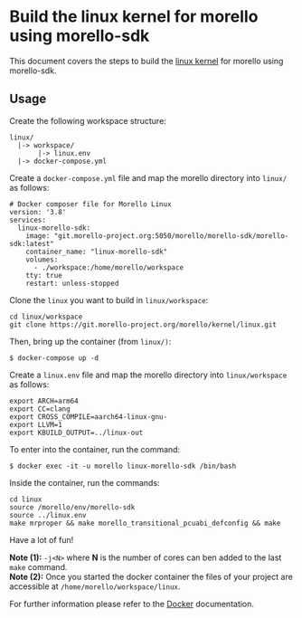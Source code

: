 # Build the linux kernel for morello using morello-sdk

This document covers the steps to build the [linux kernel](https://git.morello-project.org/morello/kernel/linux) for morello using morello-sdk.

## Usage

Create the following workspace structure:

```
linux/
  |-> workspace/
       |-> linux.env
  |-> docker-compose.yml
```

Create a `docker-compose.yml` file and map the morello directory into `linux/` as follows:

```
# Docker composer file for Morello Linux
version: '3.8'
services:
  linux-morello-sdk:
    image: "git.morello-project.org:5050/morello/morello-sdk/morello-sdk:latest"
    container_name: "linux-morello-sdk"
    volumes:
      - ./workspace:/home/morello/workspace
    tty: true
    restart: unless-stopped
```

Clone the `linux` you want to build in `linux/workspace`:
```
cd linux/workspace
git clone https://git.morello-project.org/morello/kernel/linux.git
```

Then, bring up the container (from `linux/)`:
```
$ docker-compose up -d
```

Create a `linux.env` file and map the morello directory into `linux/workspace` as follows:

```
export ARCH=arm64
export CC=clang
export CROSS_COMPILE=aarch64-linux-gnu-
export LLVM=1
export KBUILD_OUTPUT=../linux-out
```

To enter into the container, run the command:

```
$ docker exec -it -u morello linux-morello-sdk /bin/bash
```

Inside the container, run the commands:
```
cd linux
source /morello/env/morello-sdk
source ../linux.env
make mrproper && make morello_transitional_pcuabi_defconfig && make
```

Have a lot of fun!

**Note (1):** `-j<N>` where **N** is the number of cores can ben added to the last `make` command.  
**Note (2):** Once you started the docker container the files of your project are accessible at `/home/morello/workspace/linux`.

For further information please refer to the [Docker](https://docs.docker.com/) documentation.
